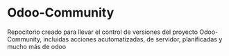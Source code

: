 # Odoo-Community
Repocitorio creado para llevar el control de versiones del proyecto Odoo-Community, incluidas acciones acutomatizadas, de servidor, planificadas y mucho más de odoo
